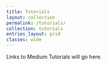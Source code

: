 ```yaml
---
title: Tutorials
layout: collection
permalink: /tutorials/
collection: tutorials
entries_layout: grid
classes: wide
---
```


Links to Medium Tutorials will go here.
